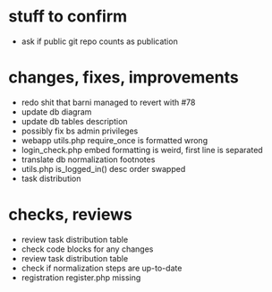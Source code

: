 # stuff to confirm
- ask if public git repo counts as publication

# changes, fixes, improvements
- redo shit that barni managed to revert with #78
- update db diagram
- update db tables description
- possibly fix bs admin privileges
- webapp utils.php require_once is formatted wrong
- login_check.php embed formatting is weird, first line is separated
- translate db normalization footnotes
- utils.php is_logged_in() desc order swapped
- task distribution

# checks, reviews
- review task distribution table
- check code blocks for any changes
- review task distribution table
- check if normalization steps are up-to-date
- registration register.php missing

